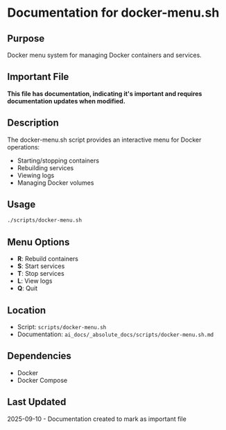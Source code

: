 # Documentation for docker-menu.sh

## Purpose
Docker menu system for managing Docker containers and services.

## Important File
**This file has documentation, indicating it's important and requires documentation updates when modified.**

## Description
The docker-menu.sh script provides an interactive menu for Docker operations:
- Starting/stopping containers
- Rebuilding services
- Viewing logs
- Managing Docker volumes

## Usage
```bash
./scripts/docker-menu.sh
```

## Menu Options
- **R**: Rebuild containers
- **S**: Start services
- **T**: Stop services
- **L**: View logs
- **Q**: Quit

## Location
- Script: `scripts/docker-menu.sh`
- Documentation: `ai_docs/_absolute_docs/scripts/docker-menu.sh.md`

## Dependencies
- Docker
- Docker Compose

## Last Updated
2025-09-10 - Documentation created to mark as important file